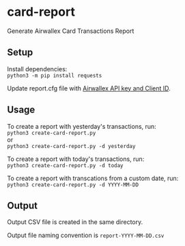 # card-report
Generate Airwallex Card Transactions Report

## Setup

Install dependencies:  
`python3 -m pip install requests`

Update report.cfg file with [Airwallex API key and Client ID](https://www.airwallex.com/docs/api#/Getting_Started).

## Usage

To create a report with yesterday's transactions, run:  
`python3 create-card-report.py`  
or  
`python3 create-card-report.py -d yesterday`  

To create a report with today's transactions, run:  
`python3 create-card-report.py -d today`  

To create a report with transcations from a custom date, run:  
`python3 create-card-report.py -d YYYY-MM-DD`  

## Output

Output CSV file is created in the same directory.

Output file naming convention is `report-YYYY-MM-DD.csv`
